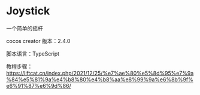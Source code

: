 # Joystick

一个简单的摇杆

cocos creator 版本：2.4.0

脚本语言：TypeScript

教程步骤：https://liftcat.cn/index.php/2021/12/25/%e7%ae%80%e5%8d%95%e7%9a%84%e5%81%9a%e4%b8%80%e4%b8%aa%e8%99%9a%e6%8b%9f%e6%91%87%e6%9d%86/
